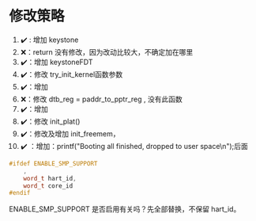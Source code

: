 # 修改策略

1. ✔️ : 增加 keystone 
2. ❌：return 没有修改，因为改动比较大，不确定加在哪里
3. ✔️：增加 keystoneFDT
4. ✔️：修改 try_init_kernel函数参数
5. ✔️：增加 
6. ❌：修改 dtb_reg = paddr_to_pptr_reg , 没有此函数
7. ✔️：增加
8. ✔️：修改 init_plat()
9. ✔️：修改及增加 init_freemem，
10. ✔️ ：增加：printf("Booting all finished, dropped to user space\n");后面


```c++
#ifdef ENABLE_SMP_SUPPORT
    ,
    word_t hart_id,
    word_t core_id
#endif
```
ENABLE_SMP_SUPPORT 是否启用有关吗？先全部替换，不保留 hart_id。
